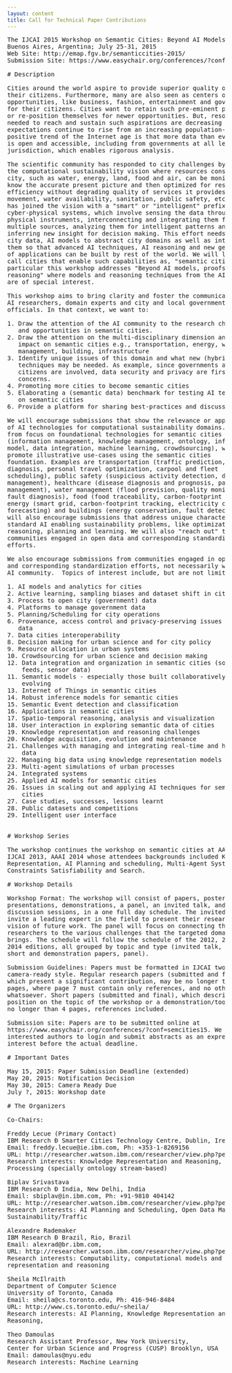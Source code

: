 ```yaml
---
layout: content
title: Call for Technical Paper Contributions
---
```


<pre>
The IJCAI 2015 Workshop on Semantic Cities: Beyond AI Models, Proofs and Reasoning
Buenos Aires, Argentina; July 25-31, 2015 
Web Site: http://emap.fgv.br/semanticcities-2015/ 
Submission Site: https://www.easychair.org/conferences/?conf=semcities15 

# Description

Cities around the world aspire to provide superior quality of life to
their citizens. Furthermore, many are also seen as centers of unique
opportunities, like business, fashion, entertainment and governance,
for their citizens. Cities want to retain such pre-eminent positions
or re-position themselves for newer opportunities. But, resources
needed to reach and sustain such aspirations are decreasing while the
expectations continue to rise from an increasing population-base. A
positive trend of the Internet age is that more data than even before
is open and accessible, including from governments at all levels of
jurisdiction, which enables rigorous analysis.

The scientific community has responded to city challenges by promoting
the computational sustainability vision where resources consumed by a
city, such as water, energy, land, food and air, can be monitored to
know the accurate present picture and then optimized for resource
efficiency without degrading quality of services it provides -traffic
movement, water availability, sanitation, public safety, etc. Industry
has joined the vision with a "smart" or "intelligent" prefix for
cyber-physical systems, which involve sensing the data through
physical instruments, interconnecting and integrating them from
multiple sources, analyzing them for intelligent patterns and
inferring new insight for decision making. This effort needs access to
city data, AI models to abstract city domains as well as interconnect
them so that advanced AI techniques, AI reasoning and new generation
of applications can be built by rest of the world. We will like to
call cities that enable such capabilities as, "semantic cities". In
particular this workshop addresses "Beyond AI models, proofs and
reasoning" where models and reasoning techniques from the AI community
are of special interest.

This workshop aims to bring clarity and foster the communication among
AI researchers, domain experts and city and local government
officials. In that context, we want to:

1. Draw the attention of the AI community to the research challenges
   and opportunities in semantic cities.
2. Draw the attention on the multi-disciplinary dimension and its
   impact on semantic cities e.g., transportation, energy, water
   management, building, infrastructure
3. Identify unique issues of this domain and what new (hybrid)
   techniques may be needed. As example, since governments and
   citizens are involved, data security and privacy are first-class
   concerns.
4. Promoting more cities to become semantic cities
5. Elaborating a (semantic data) benchmark for testing AI techniques
   on semantic cities
6. Provide a platform for sharing best-practices and discussion

We will encourage submissions that show the relevance or application
of AI technologies for computational sustainability domains. Apart
from focus on foundational technologies for semantic cities
(information management, knowledge management, ontology, inference
model, data integration, machine learning, crowdsourcing), we will
promote illustrative use-cases using the semantic cities
foundation. Examples are transportation (traffic prediction,
diagnosis, personal travel optimization, carpool and fleet
scheduling), public safety (suspicious activity detection, disaster
management), healthcare (disease diagnosis and prognosis, pandemic
management), water management (flood prevision, quality monitoring,
fault diagnosis), food (food traceability, carbon-footprint tracking),
energy (smart grid, carbon-footprint tracking, electricity consumption
forecasting) and buildings (energy conservation, fault detections). We
will also encourage submissions that address unique characteristics of
standard AI enabling sustainability problems, like optimization,
reasoning, planning and learning. We will also "reach out" to
communities engaged in open data and corresponding standardization
efforts.

We also encourage submissions from communities engaged in open data
and corresponding standardization efforts, not necessarily within the
AI community.  Topics of interest include, but are not limited to:

1. AI models and analytics for cities
2. Active learning, sampling biases and dataset shift in city data
3. Process to open city (government) data
4. Platforms to manage government data
5. Planning/Scheduling for city operations
6. Provenance, access control and privacy-preserving issues in open
   data
7. Data cities interoperability
8. Decision making for urban science and for city policy
9. Resource allocation in urban systems
10. Crowdsourcing for urban science and decision making
12. Data integration and organization in semantic cities (social media
    feeds, sensor data)
11. Semantic models - especially those built collaboratively and
    evolving
13. Internet of Things in semantic cities
14. Robust inference models for semantic cities
15. Semantic Event detection and classification
16. Applications in semantic cities
17. Spatio-temporal reasoning, analysis and visualization
18. User interaction in exploring semantic data of cities
19. Knowledge representation and reasoning challenges 
20. Knowledge acquisition, evolution and maintenance
21. Challenges with managing and integrating real-time and historical
    data
22. Managing big data using knowledge representation models
23. Multi-agent simulations of urban processes
24. Integrated systems
25. Applied AI models for semantic cities
26. Issues in scaling out and applying AI techniques for semantic
    cities
27. Case studies, successes, lessons learnt 
28. Public datasets and competitions
29. Intelligent user interface


# Workshop Series

The workshop continues the workshop on semantic cities at AAAI 2012,
IJCAI 2013, AAAI 2014 whose attendees backgrounds included Knowledge
Representation, AI Planning and scheduling, Multi-Agent Systems,
Constraints Satisfiability and Search.

# Workshop Details

Workshop Format: The workshop will consist of papers, poster
presentations, demonstrations, a panel, an invited talk, and
discussion sessions, in a one full day schedule. The invited talk will
invite a leading expert in the field to present their research and
vision of future work. The panel will focus on connecting the AI
researchers to the various challenges that the targeted domain
brings. The schedule will follow the schedule of the 2012, 2013 and
2014 editions, all grouped by topic and type (invited talk, long,
short and demonstration papers, panel).

Submission Guidelines: Papers must be formatted in IJCAI two-column,
camera-ready style. Regular research papers (submitted and final),
which present a significant contribution, may be no longer than 7
pages, where page 7 must contain only references, and no other text
whatsoever. Short papers (submitted and final), which describe a
position on the topic of the workshop or a demonstration/tool, may be
no longer than 4 pages, references included.

Submission site: Papers are to be submitted online at
https://www.easychair.org/conferences/?conf=semcities15. We request
interested authors to login and submit abstracts as an expression of
interest before the actual deadline.

# Important Dates

May 15, 2015: Paper Submission Deadline (extended)
May 20, 2015: Notification Decision
May 30, 2015: Camera Ready Due
July ?, 2015: Workshop date

# The Organizers

Co-Chairs:

Freddy Lecue (Primary Contact)
IBM Research Ð Smarter Cities Technology Centre, Dublin, Ireland
Email: freddy.lecue@ie.ibm.com, Ph: +353-1-8269156
URL: http://researcher.watson.ibm.com/researcher/view.php?person=ie-freddy.lecue 
Research interests: Knowledge Representation and Reasoning, Signal
Processing (specially ontology stream-based)

Biplav Srivastava 
IBM Research Ð India, New Delhi, India
Email: sbiplav@in.ibm.com, Ph: +91-9810 404142
URL: http://researcher.watson.ibm.com/researcher/view.php?person=in-sbiplav 
Research interests: AI Planning and Scheduling, Open Data Management,
Sustainability/Traffic

Alexandre Rademaker
IBM Research Ð Brazil, Rio, Brazil
Email: alexrad@br.ibm.com, 
URL: http://researcher.watson.ibm.com/researcher/view.php?person=br-alexrad
Research interests: Computability, computational models and knowledge
representation and reasoning

Sheila McIlraith
Department of Computer Science
University of Toronto, Canada
Email: sheila@cs.toronto.edu, Ph: 416-946-8484
URL: http://www.cs.toronto.edu/~sheila/
Research interests: AI Planning, Knowledge Representation and
Reasoning,

Theo Damoulas
Research Assistant Professor, New York University, 
Center for Urban Science and Progress (CUSP) Brooklyn, USA
Email: damoulas@nyu.edu 
Research interests: Machine Learning
</pre>
